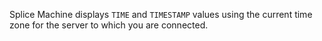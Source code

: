 Splice Machine displays `TIME` and `TIMESTAMP` values using the current time zone for the server to which you are connected.
